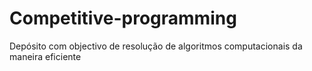 # Competitive-programming
Depósito com objectivo de resolução de algoritmos computacionais da maneira eficiente
